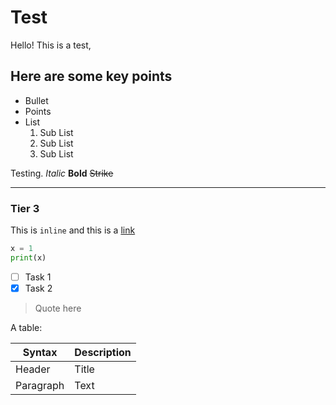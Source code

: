 # Test

Hello! This is a test,

## Here are some key points

- Bullet
- Points
- List
    1. Sub List
    2. Sub List
    3. Sub List

Testing. *Italic* **Bold** ~~Strike~~

---

### Tier 3

This is `inline` and this is a [link](sirjeremy.com)

``` Python
x = 1
print(x)
```

- [ ] Task 1
- [X] Task 2

> Quote here

A table:

| Syntax | Description |
| ----------- | ----------- |
| Header | Title |
| Paragraph | Text | 